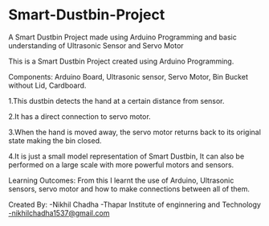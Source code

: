 # Smart-Dustbin-Project
A Smart Dustbin Project made using Arduino Programming and basic understanding of Ultrasonic Sensor and Servo Motor

This is a Smart Dustbin Project created using Arduino Programming.

Components: Arduino Board, Ultrasonic sensor, Servo Motor, Bin Bucket without Lid, Cardboard.


1.This dustbin detects the hand at a certain distance from sensor.

2.It has a direct connection to servo motor.

3.When the hand is moved away, the servo motor returns back to its original state making the bin closed.

4.It is just a small model representation of Smart Dustbin, It can also be performed on a large scale with more 
  powerful motors and sensors.


Learning Outcomes: From this I learnt the use of Arduino, Ultrasonic sensors, servo motor and how to make connections
	           between all of them. 

Created By:
-Nikhil Chadha 
-Thapar Institute of enginnering and Technology
-nikhilchadha1537@gmail.com
